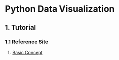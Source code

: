 # Python Data Visualization

## 1. Tutorial
### 1.1 Reference Site
1. <a href="https://www.geeksforgeeks.org/python-data-visualization-tutorial/#python-libraries-for-data-visualization"> Basic Concept </a>
